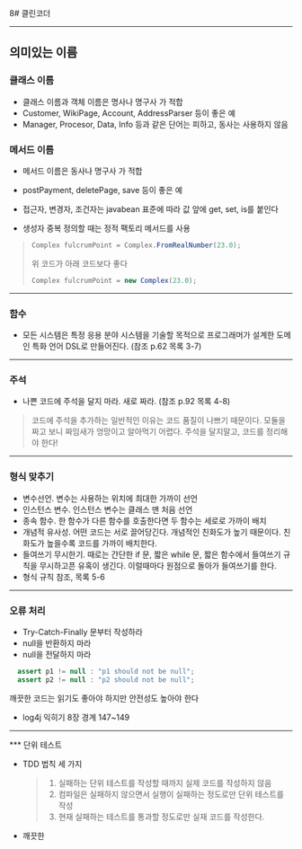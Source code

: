 8# 클린코더

***
## 의미있는 이름


### 클래스 이름
- 클래스 이름과 객체 이름은 명사나 명구사 가 적합
- Customer, WikiPage, Account, AddressParser 등이 좋은 예
- Manager, Procesor, Data, Info 등과 같은 단어는 피하고, 동사는 사용하지 않음


### 메서드 이름
- 메서드 이름은 동사나 명구사 가 적합 
- postPayment, deletePage, save 등이 좋은 예
- 접근자, 변경자, 조건자는 javabean 표준에 따라 값 앞에 get, set, is를 붙인다


- 생성자 중복 정의할 때는 정적 팩토리 메서드를 사용
> ```Java
> Complex fulcrumPoint = Complex.FromRealNumber(23.0);
> ```
> 위 코드가 아래 코드보다 좋다
> ```Java
> Complex fulcrumPoint = new Complex(23.0);
> ```


***
### 함수
- 모든 시스템은 특정 응용 분야 시스템을 기술할 목적으로 프로그래머가 설계한 도메인 특화 언어 DSL로 만들어진다. (참조 p.62 목록 3-7)


***
### 주석
- 나쁜 코드에 주석을 달지 마라. 새로 짜라. (참조 p.92 목록 4-8)
 > 코드에 주석을 추가하는 일반적인 이유는 코드 품질이 나쁘기 때문이다. 모듈을 짜고 보니 짜임새가 엉망이고 알아먹기 어렵다. 주석을 달지말고, 코드를 정리해야 한다!


***
### 형식 맞추기
- 변수선언. 변수는 사용하는 위치에 최대한 가까이 선언
- 인스턴스 변수. 인스턴스 변수는 클래스 맨 처음 선언
- 종속 함수. 한 함수가 다른 함수를 호출한다면 두 함수는 세로로 가까이 배치
- 개념적 유사성. 어떤 코드는 서로 끌어당긴다. 개념적인 친화도가 높기 때문이다. 친화도가 높을수록 코드를 가까이 배치한다.
- 들여쓰기 무시한기. 때로는 간단한 if 문, 짧은 while 문, 짧은 함수에서 들여쓰기 규칙을 무시하고픈 유혹이 생긴다. 이럴때마다 원점으로 돌아가 들여쓰기를 한다.
- 형식 규칙 참조, 목록 5-6


***
### 오류 처리
- Try-Catch-Finally 문부터 작성하라
- null을 반환하지 마라
- null을 전달하지 마라

```Java
  assert p1 != null : "p1 should not be null";
  assert p2 != null : "p2 should not be null";

```

깨끗한 코드는 읽기도 좋아야 하지만  안전성도 높아야 한다

- log4j 익히기 8장 경계 147~149


***
*** 단위 테스트
- TDD 법칙 세 가지
  >1. 실패하는 단위 테스트를 작성할 때까지 실제 코드를 작성하지 않음
  >2. 컴파일은 실패하지 않으면서 실행이 실패하는 정도로만 단위 테스트를 작성
  >3. 현재 실패하는 테스트를 통과할 정도로만 실재 코드를 작성한다.

- 깨끗한 